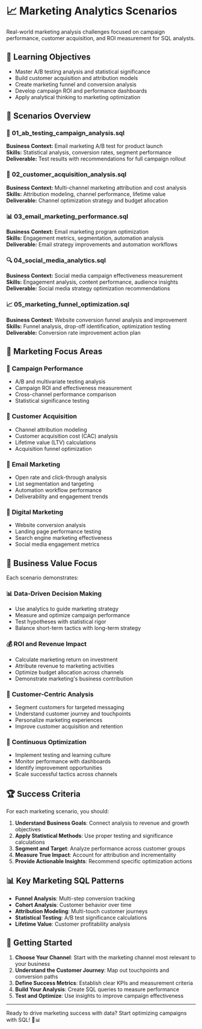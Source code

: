 # 📈 Marketing Analytics Scenarios

Real-world marketing analysis challenges focused on campaign performance, customer acquisition, and ROI measurement for SQL analysts.

## 🎯 Learning Objectives

- Master A/B testing analysis and statistical significance
- Build customer acquisition and attribution models
- Create marketing funnel and conversion analysis
- Develop campaign ROI and performance dashboards
- Apply analytical thinking to marketing optimization

## 📁 Scenarios Overview

### 🧪 **01_ab_testing_campaign_analysis.sql**
**Business Context:** Email marketing A/B test for product launch  
**Skills:** Statistical analysis, conversion rates, segment performance  
**Deliverable:** Test results with recommendations for full campaign rollout

### 🎯 **02_customer_acquisition_analysis.sql**
**Business Context:** Multi-channel marketing attribution and cost analysis  
**Skills:** Attribution modeling, channel performance, lifetime value  
**Deliverable:** Channel optimization strategy and budget allocation

### 📊 **03_email_marketing_performance.sql**
**Business Context:** Email marketing program optimization  
**Skills:** Engagement metrics, segmentation, automation analysis  
**Deliverable:** Email strategy improvements and automation workflows

### 🔍 **04_social_media_analytics.sql**
**Business Context:** Social media campaign effectiveness measurement  
**Skills:** Engagement analysis, content performance, audience insights  
**Deliverable:** Social media strategy optimization recommendations

### 📈 **05_marketing_funnel_optimization.sql**
**Business Context:** Website conversion funnel analysis and improvement  
**Skills:** Funnel analysis, drop-off identification, optimization testing  
**Deliverable:** Conversion rate improvement action plan

## 💼 Marketing Focus Areas

### 🎯 **Campaign Performance**
- A/B and multivariate testing analysis
- Campaign ROI and effectiveness measurement
- Cross-channel performance comparison
- Statistical significance testing

### 👥 **Customer Acquisition**
- Channel attribution modeling
- Customer acquisition cost (CAC) analysis
- Lifetime value (LTV) calculations
- Acquisition funnel optimization

### 📧 **Email Marketing**
- Open rate and click-through analysis
- List segmentation and targeting
- Automation workflow performance
- Deliverability and engagement trends

### 📱 **Digital Marketing**
- Website conversion analysis
- Landing page performance testing
- Search engine marketing effectiveness
- Social media engagement metrics

## 🎯 Business Value Focus

Each scenario demonstrates:

### 📊 **Data-Driven Decision Making**
- Use analytics to guide marketing strategy
- Measure and optimize campaign performance
- Test hypotheses with statistical rigor
- Balance short-term tactics with long-term strategy

### 💰 **ROI and Revenue Impact**
- Calculate marketing return on investment
- Attribute revenue to marketing activities
- Optimize budget allocation across channels
- Demonstrate marketing's business contribution

### 🎯 **Customer-Centric Analysis**
- Segment customers for targeted messaging
- Understand customer journey and touchpoints
- Personalize marketing experiences
- Improve customer acquisition and retention

### 🔄 **Continuous Optimization**
- Implement testing and learning culture
- Monitor performance with dashboards
- Identify improvement opportunities
- Scale successful tactics across channels

## 🏆 Success Criteria

For each marketing scenario, you should:

1. **Understand Business Goals**: Connect analysis to revenue and growth objectives
2. **Apply Statistical Methods**: Use proper testing and significance calculations
3. **Segment and Target**: Analyze performance across customer groups
4. **Measure True Impact**: Account for attribution and incrementality
5. **Provide Actionable Insights**: Recommend specific optimization actions

## 📊 Key Marketing SQL Patterns

- **Funnel Analysis**: Multi-step conversion tracking
- **Cohort Analysis**: Customer behavior over time
- **Attribution Modeling**: Multi-touch customer journeys
- **Statistical Testing**: A/B test significance calculations
- **Lifetime Value**: Customer profitability analysis

## 🚀 Getting Started

1. **Choose Your Channel**: Start with the marketing channel most relevant to your business
2. **Understand the Customer Journey**: Map out touchpoints and conversion paths
3. **Define Success Metrics**: Establish clear KPIs and measurement criteria
4. **Build Your Analysis**: Create SQL queries to measure performance
5. **Test and Optimize**: Use insights to improve campaign effectiveness

---

Ready to drive marketing success with data? Start optimizing campaigns with SQL! 🎯📊
